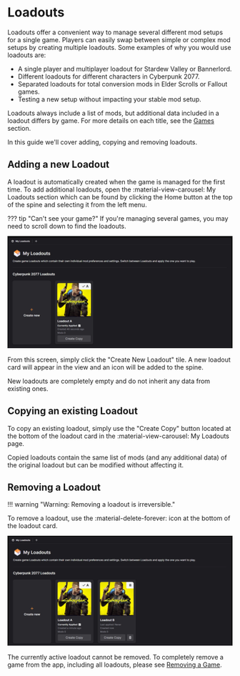 # Loadouts

Loadouts offer a convenient way to manage several different mod setups for a single game. Players can easily swap between simple or complex mod setups by creating multiple loadouts. Some examples of why you would use loadouts are:

- A single player and multiplayer loadout for Stardew Valley or Bannerlord. 
- Different loadouts for different characters in Cyberpunk 2077.
- Separated loadouts for total conversion mods in Elder Scrolls or Fallout games. 
- Testing a new setup without impacting your stable mod setup. 

Loadouts always include a list of mods, but additional data included in a loadout differs by game. For more details on each title, see the [Games](../games/index.md) section. 

In this guide we'll cover adding, copying and removing loadouts.


## Adding a new Loadout
A loadout is automatically created when the game is managed for the first time. To add additional loadouts, open the :material-view-carousel: My Loadouts section which can be found by clicking the Home button at the top of the spine and selecting it from the left menu. 

??? tip "Can't see your game?"
    If you're managing several games, you may need to scroll down to find the loadouts. 

![The My Loadouts screen showing a single loadout for Cyberpunk 2077](../images/0.7.2/LoadoutsSingle.webp)

From this screen, simply click the "Create New Loadout" tile. A new loadout card will appear in the view and an icon will be added to the spine. 

New loadouts are completely empty and do not inherit any data from existing ones. 

## Copying an existing Loadout
To copy an existing loadout, simply use the "Create Copy" button located at the bottom of the loadout card in the :material-view-carousel: My Loadouts page. 

Copied loadouts contain the same list of mods (and any additional data) of the original loadout but can be modified without affecting it. 

## Removing a Loadout
!!! warning "Warning: Removing a loadout is irreversible."

To remove a loadout, use the :material-delete-forever: icon at the bottom of the loadout card.

![The My Loadouts screen showing a multiple loadouts for Cyberpunk 2077](../images/0.7.2/LoadoutsMultiple.webp)

The currently active loadout cannot be removed. To completely remove a game from the app, including all loadouts, please see [Removing a Game](../gettingstarted/AddGames.md#removing-a-game).
